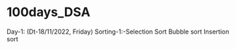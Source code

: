 # 100days_DSA
                    
Day-1:  (Dt-18/11/2022, Friday)
      Sorting-1:-Selection Sort
                 Bubble sort
                 Insertion sort
